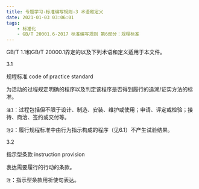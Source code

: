 ```yaml
---
title: 专题学习-标准编写规则-3 术语和定义
date: 2021-01-03 03:06:01
tags: 
	- 标准化
	- GB/T 20001.6-2017 标准编写规则 第6部分：规程标准
---
```




GB/T 1.1和GB/T 20000.1界定的以及下列术语和定义适用于本文件。

3.1

规程标准 code of practice standard

为活动的过程规定明确的程序以及判定该程序是否得到履行的追溯/证实方法的标准。

`注1`：过程包括但不限于设计、制造、安装、维护或使用；申请、评定或检验；接待、商洽、签约或交付等。

`注2`：履行规程标准中由行为指示构成的程序（见6.1）不产生试验结果。

3.2

指示型条款 instruction provision

表达需要履行的行动的条款。

`注`：指示型条款用祈使句表达。

